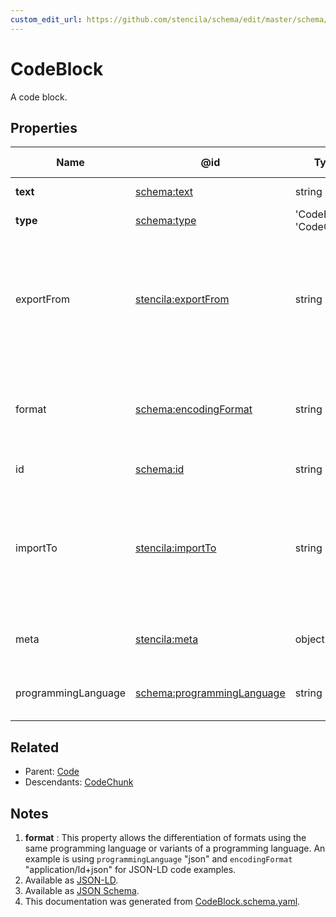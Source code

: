 ```yaml
---
custom_edit_url: https://github.com/stencila/schema/edit/master/schema/CodeBlock.schema.yaml
---
```


# CodeBlock

A code block.

## Properties

| Name                | @id                                                                  | Type                     | Description                                                                                            | Inherited from                    |
| ------------------- | -------------------------------------------------------------------- | ------------------------ | ------------------------------------------------------------------------------------------------------ | --------------------------------- |
| **text**            | [schema:text](https://schema.org/text)                               | string                   | The text of the code.                                                                                  | [Code](../Code/Code.md)           |
| **type**            | [schema:type](https://schema.org/type)                               | 'CodeBlock', 'CodeChunk' | The name of the type.                                                                                  | [Entity](../Other/Entity.md)      |
| exportFrom          | [stencila:exportFrom](https://schema.stenci.la/exportFrom.jsonld)    | string                   | A compilation directive giving the name of the variable to export into the content of the code block.  | [CodeBlock](../Code/CodeBlock.md) |
| format              | [schema:encodingFormat](https://schema.org/encodingFormat)           | string                   | Media type, typically expressed using a MIME format, of the code. See note [1](#notes).                | [Code](../Code/Code.md)           |
| id                  | [schema:id](https://schema.org/id)                                   | string                   | The identifier for this item.                                                                          | [Entity](../Other/Entity.md)      |
| importTo            | [stencila:importTo](https://schema.stenci.la/importTo.jsonld)        | string                   | A compilation directive giving the name of the variable to import the content of the code block as.    | [CodeBlock](../Code/CodeBlock.md) |
| meta                | [stencila:meta](https://schema.stenci.la/meta.jsonld)                | object                   | Metadata associated with this item.                                                                    | [Entity](../Other/Entity.md)      |
| programmingLanguage | [schema:programmingLanguage](https://schema.org/programmingLanguage) | string                   | The programming language of the code.                                                                  | [Code](../Code/Code.md)           |

## Related

-   Parent: [Code](../Code/Code.md)
-   Descendants: [CodeChunk](../Code/CodeChunk.md)

## Notes

1.  **format** : This property allows the differentiation of formats using the same programming language or variants of a programming language. An example is using `programmingLanguage` "json" and `encodingFormat` "application/ld+json" for JSON-LD code examples.
2.  Available as [JSON-LD](https://schema.stenci.la/CodeBlock.jsonld).
3.  Available as [JSON Schema](https://schema.stenci.la/v1/CodeBlock.schema.json).
4.  This documentation was generated from [CodeBlock.schema.yaml](https://github.com/stencila/schema/blob/master/schema/CodeBlock.schema.yaml).
